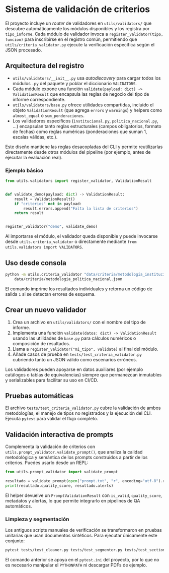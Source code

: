# Sistema de validación de criterios

El proyecto incluye un *router* de validadores en `utils/validators/` que
descubre automáticamente los módulos disponibles y los registra por
`tipo_informe`. Cada módulo de validador invoca a
`register_validator(tipo, funcion)` para inscribirse en el registro común,
permitiendo que `utils/criteria_validator.py` ejecute la verificación
específica según el JSON procesado.

## Arquitectura del registro

- `utils/validators/__init__.py` usa *autodiscovery* para cargar todos los
  módulos `.py` del paquete y poblar el diccionario `VALIDATORS`.
- Cada módulo expone una función `validate(payload: dict) -> ValidationResult`
  que encapsula las reglas de negocio del tipo de informe correspondiente.
- `utils/validators/base.py` ofrece utilidades compartidas, incluido el objeto
  `ValidationResult` (que agrega `errors` y `warnings`) y helpers como
  `almost_equal` o `sum_ponderaciones`.
- Los validadores específicos (`institucional.py`, `politica_nacional.py`, ...)
  encapsulan tanto reglas estructurales (campos obligatorios, formato de fechas)
  como reglas numéricas (ponderaciones que suman 1, escalas válidas, etc.).

Este diseño mantiene las reglas desacopladas del CLI y permite reutilizarlas
directamente desde otros módulos del pipeline (por ejemplo, antes de ejecutar la
evaluación real).

### Ejemplo básico

```python
from utils.validators import register_validator, ValidationResult


def validate_demo(payload: dict) -> ValidationResult:
    result = ValidationResult()
    if "criterios" not in payload:
        result.errors.append("Falta la lista de criterios")
    return result


register_validator("demo", validate_demo)
```

Al importarse el módulo, el validador queda disponible y puede invocarse desde
`utils.criteria_validator` o directamente mediante
`from utils.validators import VALIDATORS`.

## Uso desde consola

```bash
python -m utils.criteria_validator "data/criteria/metodología_institucional.json" \
    data/criteria/metodologia_politica_nacional.json
```

El comando imprime los resultados individuales y retorna un código de salida
`1` si se detectan errores de esquema.

## Crear un nuevo validador

1. Crea un archivo en `utils/validators/` con el nombre del tipo de informe.
2. Implementa una función `validate(datos: dict) -> ValidationResult` usando las
   utilidades de `base.py` para cálculos numéricos o composición de resultados.
3. Llama a `register_validator("mi_tipo", validate)` al final del módulo.
4. Añade casos de prueba en `tests/test_criteria_validator.py` cubriendo tanto
   un JSON válido como escenarios erróneos.

Los validadores pueden apoyarse en datos auxiliares (por ejemplo catálogos o
tablas de equivalencias) siempre que permanezcan inmutables y serializables para
facilitar su uso en CI/CD.

## Pruebas automáticas

El archivo `tests/test_criteria_validator.py` cubre la validación de ambos
metodologías, el manejo de tipos no registrados y la ejecución del CLI.
Ejecuta `pytest` para validar el flujo completo.

## Validación interactiva de prompts

Complementa la validación de criterios con
`utils.prompt_validator.validate_prompt()`, que analiza la calidad metodológica
y semántica de los prompts construidos a partir de los criterios. Puedes usarlo
desde un REPL:

```python
from utils.prompt_validator import validate_prompt

resultado = validate_prompt(open("prompt.txt", "r", encoding="utf-8").read())
print(resultado.quality_score, resultado.alerts)
```

El helper devuelve un `PromptValidationResult` con `is_valid`, `quality_score`,
metadatos y alertas, lo que permite integrarlo en pipelines de QA automáticos.

### Limpieza y segmentación

Los antiguos scripts manuales de verificación se transformaron en pruebas
unitarias que usan documentos sintéticos. Para ejecutar únicamente este
conjunto:

```bash
pytest tests/test_cleaner.py tests/test_segmenter.py tests/test_section_loader.py
```

El comando anterior se apoya en el `pytest.ini` del proyecto, por lo que no es
necesario manipular el `PYTHONPATH` ni descargar PDFs de ejemplo.